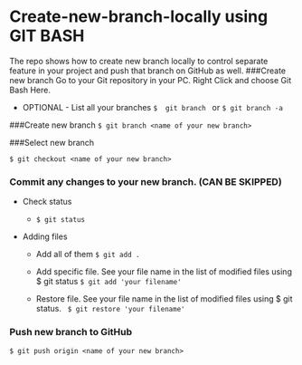 # Create-new-branch-locally using GIT BASH
The repo shows how to create new branch locally to control separate feature in your project and push that branch on GitHub as well.
###Create new branch
  Go to your Git repository in your PC. Right Click and choose Git Bash Here.
  
  - OPTIONAL - List all your branches
    ```$  git branch ```
	or
``` $ git branch -a ```
	
###Create new branch
   ```$ git branch <name of your new branch>```
   
###Select new branch

  ```$ git checkout <name of your new branch> ```
   
### Commit any changes to your new branch. (CAN BE SKIPPED)
  - Check status
    - ```$ git status ```
	
  - Adding files
    - Add all of them ```$ git add .```
	
    - Add specific file. See your file name in the list of modified files using $ git status 
	```$ git add 'your filename'```
	
    - Restore file. See your file name in the list of modified files using $ git status. 
	``` $ git restore 'your filename'```
	
### Push new branch to GitHub <br />
   ```$ git push origin <name of your new branch>```
